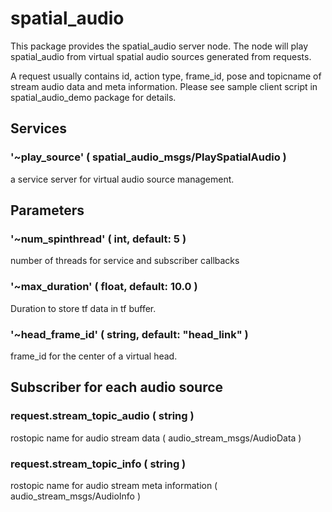 # spatial_audio

This package provides the spatial_audio server node. The node will play spatial_audio from virtual spatial audio sources generated from requests.

A request usually contains id, action type, frame_id, pose and topicname of stream audio data and meta information. Please see sample client script in spatial_audio_demo package for details.

## Services

### '~play_source' ( spatial_audio_msgs/PlaySpatialAudio )

a service server for virtual audio source management.

## Parameters

### '~num_spinthread' ( int, default: 5 )

number of threads for service and subscriber callbacks

### '~max_duration' ( float, default: 10.0 )

Duration to store tf data in tf buffer.

### '~head_frame_id' ( string, default: "head_link" )

frame_id for the center of a virtual head.

## Subscriber for each audio source

### request.stream_topic_audio ( string )

rostopic name for audio stream data ( audio_stream_msgs/AudioData )

### request.stream_topic_info ( string )

rostopic name for audio stream meta information ( audio_stream_msgs/AudioInfo )
